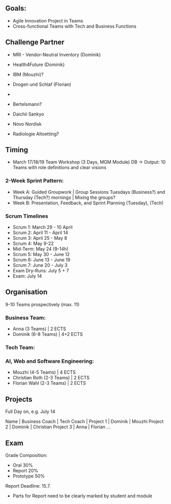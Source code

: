 ## Goals:

- Agile Innovation Project in Teams
- Cross-functional Teams with Tech and Business Functions


## Challenge Partner

- MRI - Vendor-Neutral Inventory (Dominik)
- Health4Future (Dominik)
- IBM (Mouzhi)?
- Drogen und Schlaf (Florian)
- 

- Bertelsmann?
- Daichii Sankyo
- Novo Nordisk
- Radiologie Altoetting?
 

## Timing

- March 17/18/19 Team Workshop (3 Days, MGM Module) DB
-> Output: 10 Teams with role definitions and clear visions


### 2-Week Sprint Pattern:

- Week A: Guided Groupwork | Group Sessions Tuesdays (Business?) and Thursday (Tech?) mornings | Mixing the groups?
- Week B: Presentation, Feedback, and Sprint Planning (Tuesday),  (Tech)


### Scrum Timelines

- Scrum 1: March 29 - 10 April
- Scrum 2: April 11 - April 14
- Scrum 3: April 25 - May 8
- Scrum 4: May 9-22
- Mid-Term: May 24 (9-14h)  
- Scrum 5: May 30 - June 12
- Scrum 6: June 13 - June 19
- Scrum 7: June 20 - July 3
- Exam Dry-Runs: July 5 + 7
- Exam: July 14


## Organisation

9-10 Teams prospectively (max. 11)


### Business Team:

- Anna (3 Teams) | 2 ECTS
- Dominik (6-8 Teams) | 4+2 ECTS


### Tech Team:
### AI, Web and Software Engineering:

- Mouzhi (4-5 Teams) | 4 ECTS
- Christian Roth (2-3 Teams) | 2 ECTS
- Florian Wahl (2-3 Teams) | 2 ECTS

## Projects

Full Day on, e.g. July 14

Name | Business Coach | Tech Coach |
Project 1 | Dominik | Mouzhi
Project 2 | Dominik | Christian
Project 3 | Anna | Florian
...


## Exam

Grade Composition:
- Oral 30%
- Report 20%
- Prototype 50%

Report Deadline: 15.7. 
- Parts for Report need to be clearly marked by student and module
